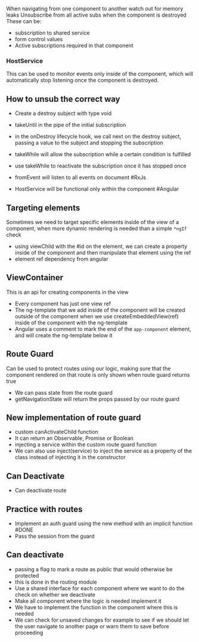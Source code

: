 When navigating from one component to another watch out for memory leaks
Unsubscribe from all active subs when the component is destroyed
These can be:
- subscription to shared service
- form control values
- Active subscriptions required in that component

### HostService

This can be used to monitor events only inside of the component, which will automatically stop listening once the component is destroyed.


## How to unsub the correct way
- Create a destroy subject with type void
- takeUntil in the pipe of the initial subscription
- in the onDestroy lifecycle hook, we call next on the destroy subject, passing a value to the subject and stopping the subscription
- takeWhile will allow the subscription while a certain condition is fulfilled
- use takeWhile to reactivate the subscription once it has stopped once


- fromEvent will listen to all events on document #RxJs
- HostService will be functional only within the component #Angular



## Targeting elements

Sometimes we need to target specific elements inside of the view of a component, when more dynamic rendering is needed than a simple `*ngIf ` check

- using viewChild with the #id on the element, we can create a property inside of the component and then manipulate that element using the ref
- element ref dependency from angular


## ViewContainer 

This is an api for creating components in the view
- Every component has just one view ref 
- The ng-template that we add inside of the component will be created outside of the component when we use createEmbeddedView(ref) inside of the component with the ng-template
- Angular uses a comment to mark the end of the `app-component` element, and will create the ng-template below it


## Route Guard

Can be used to protect routes using our logic, making sure that the component rendered on that route is only shown when route guard returns true

- We can pass state from the route guard
- getNavigationState will return the props passed by our route guard


## New implementation of route guard
- custom canActivateChild function
- It can return an Observable, Promise or Boolean
- injecting a service within the custom route guard function
- We can also use inject(service) to inject the service as a property of the class instead of injecting it in the constructor


## Can Deactivate
- Can deactivate route


## Practice with routes
- Implement an auth guard using the new method with an implicit function #DONE 
- Pass the session from the guard



## Can deactivate
- passing a flag to mark a route as public that would otherwise be protected
- this is done in the routing module
- Use a shared interface for each component where we want to do the check on whether we deactivate
- Make all component where the logic is needed implement it
- We have to implement the function in the component where this is needed
- We can check for unsaved changes for example to see if we should let the user navigate to another page or warn them to save before proceeding


